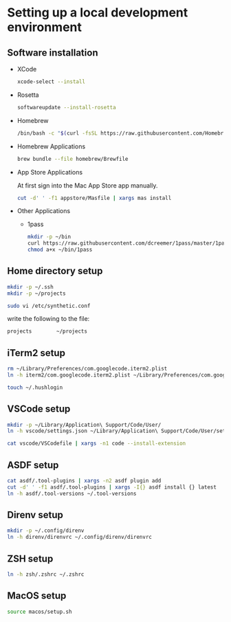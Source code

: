 # Setting up a local development environment


## Software installation
*  XCode

    ```sh
    xcode-select --install
    ```

*  Rosetta

    ```sh
    softwareupdate --install-rosetta
    ```

* Homebrew

     ```sh
    /bin/bash -c "$(curl -fsSL https://raw.githubusercontent.com/Homebrew/install/HEAD/install.sh)"
    ```
* Homebrew Applications
     ```sh
    brew bundle --file homebrew/Brewfile
    ```

* App Store Applications

    At first sign into the Mac App Store app manually.

    ```sh
    cut -d' ' -f1 appstore/Masfile | xargs mas install
    ```

* Other Applications

  * 1pass

    ```sh
    mkdir -p ~/bin
    curl https://raw.githubusercontent.com/dcreemer/1pass/master/1pass > ~/bin/1pass
    chmod a+x ~/bin/1pass
    ```

## Home directory setup
```sh
mkdir -p ~/.ssh
mkdir -p ~/projects

sudo vi /etc/synthetic.conf
```
write the following to the file:
```sh
projects        ~/projects
```

## iTerm2 setup

```sh
rm ~/Library/Preferences/com.googlecode.iterm2.plist
ln -h iterm2/com.googlecode.iterm2.plist ~/Library/Preferences/com.googlecode.iterm2.plist

touch ~/.hushlogin
```

## VSCode setup

```sh
mkdir -p ~/Library/Application\ Support/Code/User/
ln -h vscode/settings.json ~/Library/Application\ Support/Code/User/settings.json

cat vscode/VSCodefile | xargs -n1 code --install-extension
```

## ASDF setup
```sh
cat asdf/.tool-plugins | xargs -n2 asdf plugin add
cut -d' ' -f1 asdf/.tool-plugins | xargs -I{} asdf install {} latest
ln -h asdf/.tool-versions ~/.tool-versions
```

## Direnv setup
```sh
mkdir -p ~/.config/direnv 
ln -h direnv/direnvrc ~/.config/direnv/direnvrc
```

## ZSH setup
```sh
ln -h zsh/.zshrc ~/.zshrc
```

## MacOS setup
```sh
source macos/setup.sh
```
